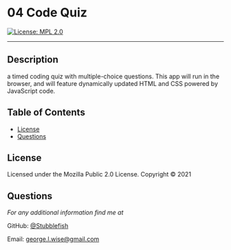 # 04 Code Quiz

[![License: MPL 2.0](https://img.shields.io/badge/License-MPL%202.0-brightgreen.svg)](https://opensource.org/licenses/MPL-2.0)

---

## Description
a timed coding quiz with multiple-choice questions. This app will run in the browser, and will feature dynamically updated HTML and CSS powered by JavaScript code.

## Table of Contents
* [License](#license)
* [Questions](#questions)

## License 
Licensed under the Mozilla Public 2.0 License. Copyright © 2021

## Questions
*For any additional information find me at* 

GitHub: [@Stubblefish](https://github.com/Stubblefish/)

Email: [george.l.wise@gmail.com](mailto:george.l.wise@gmail.com)
